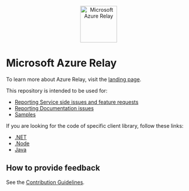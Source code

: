 ﻿<p align="center">
  <img src="relay.png" alt="Microsoft Azure Relay" width="100"/>
</p>

# Microsoft Azure Relay

To learn more about Azure Relay, visit the [landing page](https://azure.microsoft.com/services/service-bus/).

This repository is intended to be used for:

* [Reporting Service side issues and feature requests](https://github.com/azure/azure-relay/issues)
* [Reporting Documentation issues](https://github.com/azure/azure-relay/issues)
* [Samples](./samples)

If you are looking for the code of specific client library, follow these links:
* [.NET](https://github.com/azure/azure-relay-dotnet)
* [.Node](https://github.com/azure/azure-relay-node)
* [Java](https://github.com/Azure/azure-relay-java)

## How to provide feedback

See the [Contribution Guidelines](./.github/CONTRIBUTING.md).
